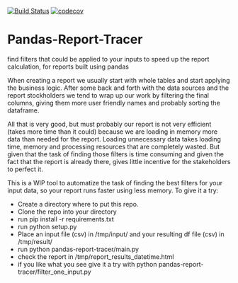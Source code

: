 [![Build Status](https://travis-ci.com/carlosjpc/Pandas-Report-Tracer.png?branch=master)](https://travis-ci.com/carlosjpc/Pandas-Report-Tracer) [![codecov](https://codecov.io/gh/carlosjpc/Pandas-Report-Tracer/branch/master/graph/badge.svg)](https://codecov.io/gh/carlosjpc/Pandas-Report-Tracer)

# Pandas-Report-Tracer
find filters that could be applied to your inputs to speed up the report calculation, for reports built using pandas

When creating a report we usually start with whole tables and start applying the business logic. After some back and forth with the data sources and the report stockholders we tend to wrap up our work by filtering the final columns, giving them more user friendly names and probably sorting the dataframe.

All that is very good, but must probably our report is not very efficient (takes more time than it could) because we are loading in memory more data than needed for the report. Loading unnecessary data takes loading time, memory and processing resources that are completely wasted. But given that the task of finding those filters is time consuming and given the fact that the report is already there, gives little incentive for the stakeholders to perfect it.

This is a WIP tool to automatize the task of finding the best filters for your input data, so your report runs faster using less memory. To give it a try:

- Create a directory where to put this repo.
- Clone the repo into your directory
- run pip install -r requirements.txt
- run python setup.py
- Place an input file (csv) in /tmp/input/ and your resulting df file (csv) in /tmp/result/
- run python pandas-report-tracer/main.py
- check the report in /tmp/report_results_datetime.html
- if you like what you see give it a try with python pandas-report-tracer/filter_one_input.py
